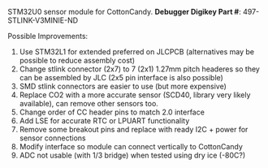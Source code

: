 STM32U0 sensor module for CottonCandy.
**Debugger Digikey Part #**: 497-STLINK-V3MINIE-ND

Possible Improvements:
1. Use STM32L1 for extended preferred on JLCPCB (alternatives may be possible to reduce assembly cost)
2. Change stlink connector (2x7) to 7 (2x1) 1.27mm pitch headeres so they can be assembled by JLC (2x5 pin interface is also possible)
3. SMD stlink connectors are easier to use (but more expensive)
4. Replace CO2 with a more accurate sensor (SCD40, library very likely available), can remove other sensors too.
5. Change order of CC header pins to match 2.0 interface
6. Add LSE for accurate RTC or LPUART functionality
7. Remove some breakout pins and replace with ready I2C + power for sensor connections
8. Modify interface so module can connect vertically to CottonCandy
9. ADC not usable (with 1/3 bridge) when tested using dry ice (-80C?)
